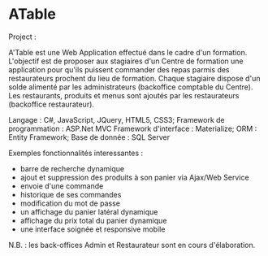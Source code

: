 # ATable
Project : 

A'Table est une Web Application effectué dans le cadre d'un formation.
L'objectif est de proposer aux stagiaires d'un Centre de formation une application pour qu'ils puissent commander des repas parmis des restaurateurs prochent du lieu de formation. Chaque stagiaire dispose d'un solde alimenté par les administrateurs (backoffice comptable du Centre). Les restaurants, produits et menus sont ajoutés par les restaurateurs (backoffice restaurateur).

Langage : C#, JavaScript, JQuery, HTML5, CSS3;
Framework de programmation : ASP.Net MVC
Framework d'interface : Materialize;
ORM : Entity Framework;
Base de donnée : SQL Server

Exemples fonctionnalités interessantes :
- barre de recherche dynamique
- ajout et suppression des produits à son panier via Ajax/Web Service
- envoie d'une commande
- historique de ses commandes
- modification du mot de passe
- un affichage du panier latéral dynamique
- affichage du prix total du panier dynamique
- une interface soignée et responsive mobile

N.B. : les back-offices Admin et Restaurateur sont en cours d'élaboration.
